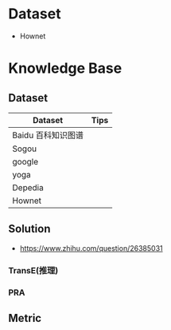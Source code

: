 <!--
 * @Author: your name
 * @Date: 2019-10-24 20:59:49
 * @LastEditTime: 2019-11-07 19:07:08
 * @LastEditors: your name
 * @Description: In User Settings Edit
 * @FilePath: /craft/Workspace-of-NLU/solutions/knowledge_enhance/knowledge_graph/README.md
 -->
# Dataset

+ Hownet


# Knowledge Base

## Dataset

| Dataset                                       | Tips                        |
| ------------------------------------------- | ---------------------------- |
| Baidu 百科知识图谱 |  |
| Sogou |  |
| google |    |
| yoga |   |
| Depedia  |   |
| Hownet |  |


## Solution
+ https://www.zhihu.com/question/26385031
### TransE(推理)
### PRA

## Metric
